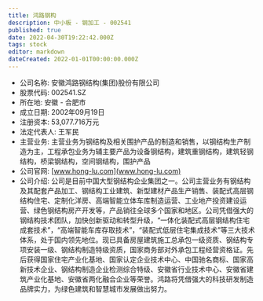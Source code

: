 ```yaml
---
title: 鸿路钢构
description: 中小板 - 钢加工 - 002541
published: true
date: 2022-04-30T19:22:42.000Z
tags: stock
editor: markdown
dateCreated: 2022-01-01T00:00:00.000Z
---
```


- 公司名称: 安徽鸿路钢结构(集团)股份有限公司
- 股票代码: 002541.SZ
- 所在地: 安徽 - 合肥市
- 成立日期: 2002年09月19日
- 注册资本: 53,077.716万元
- 法定代表人: 王军民
- 主营业务: 主营业务为钢结构及相关围护产品的制造和销售，以钢结构生产制造为主，工程承包业务为辅主要产品为设备钢结构，建筑重钢结构，建筑轻钢结构，桥梁钢结构，空间钢结构，围护产品
- 公司官网: [www.hong-lu.com](www.hong-lu.com)
- 公司介绍: 公司是目前中国大型钢结构企业集团之一。公司主营业务有钢结构及其配套产品加工、钢结构工业建筑、新型建材产品生产销售、装配式高层钢结构住宅、定制化洋房、高端智能立体车库制造运营、工业地产投资建设运营、绿色钢结构房产开发等，产品销往全球多个国家和地区。公司凭借强大的钢结构技术团队，加快创新驱动和转型升级，“一体化装配式高层钢结构住宅成套技术”，“高端智能车库存取技术”，“装配式低层住宅集成技术”等三大技术体系，处于国内领先地位。现已具备房屋建筑施工总承包一级资质、钢结构专项安装一级、钢结构制造特级资质，国家商务部对外承包工程经营资格证。先后获得国家住宅产业化基地、国家认定企业技术中心、中国驰名商标、国家高新技术企业、钢结构制造企业检测综合特级、安徽省行业技术中心、安徽省建筑产业化基地、安徽省两化融合企业等荣誉。鸿路将凭借强大的科技研发制造品牌实力，为绿色建筑和智慧城市发展做出努力。


